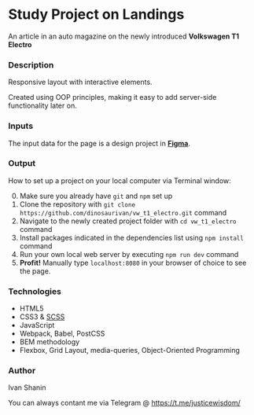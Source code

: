 # Study Project on Landings

An article in an auto magazine on the newly introduced **Volkswagen T1 Electro**

### Description

Responsive layout with interactive elements.

Created using OOP principles, making it easy to add server-side functionality later on.

### Inputs

The input data for the page is a design project in [**Figma**](https://www.figma.com/file/G3UWFlQmNtNs67751YiDH2/Month-of-Landings_external-link?type=design&node-id=2-1369&mode=dev).

### Output

How to set up a project on your local computer via Terminal window:

0. Make sure you already have `git` and `npm` set up
1. Clone the repository with `git clone https://github.com/dinosaurivan/vw_t1_electro.git` command
2. Navigate to the newly created project folder with `cd vw_t1_electro` command
3. Install packages indicated in the dependencies list using `npm install` command
8. Run your own local web server by executing `npm run dev` command
9. **Profit!** Manually type `localhost:8080` in your browser of choice to see the page.

### Technologies

- HTML5
- CSS3 & [SCSS](https://sass-lang.com)
- JavaScript
- Webpack, Babel, PostCSS
- BEM methodology
- Flexbox, Grid Layout, media-queries, Object-Oriented Programming

### Author

Ivan Shanin

You can always contant me via Telegram @ https://t.me/justicewisdom/
